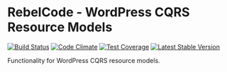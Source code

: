 # RebelCode - WordPress CQRS Resource Models

[![Build Status](https://travis-ci.org/RebelCode/wp-cqrs-resource-models.svg?branch=develop)](https://travis-ci.org/RebelCode/wp-cqrs-resource-models)
[![Code Climate](https://codeclimate.com/github/RebelCode/wp-cqrs-resource-models/badges/gpa.svg)](https://codeclimate.com/github/RebelCode/wp-cqrs-resource-models)
[![Test Coverage](https://codeclimate.com/github/RebelCode/wp-cqrs-resource-models/badges/coverage.svg)](https://codeclimate.com/github/RebelCode/wp-cqrs-resource-models/coverage)
[![Latest Stable Version](https://poser.pugx.org/RebelCode/wp-cqrs-resource-models/version)](https://packagist.org/packages/RebelCode/wp-cqrs-resource-models)

Functionality for WordPress CQRS resource models.
